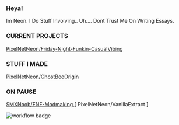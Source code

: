 ### Heya!
Im Neon. I Do Stuff Involving.. Uh....
Dont Trust Me On Writing Essays.

### CURRENT PROJECTS

[ PixelNetNeon/Friday-Night-Funkin-CasualVibing ](https://github.com/PixelNetNeon/Friday-Night-Funkin-CasualVibing)

### STUFF I MADE

[ PixelNetNeon/GhostBeeOrigin ](https://github.com/PixelNetNeon/GhostBeeOrigin)

### ON PAUSE

[ SMXNoob/FNF-Modmaking ](https://github.com/SMXNoob/FNF-Modmaking)
[ PixelNetNeon/VanillaExtract ]

![workflow badge](https://github.com/PixelNetNeon)

